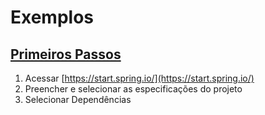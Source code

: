 # Exemplos
## [Primeiros Passos](https://github.com/lelia-salles/java/new/main/SpringBoot/Maven/primeiros-passos)

1. Acessar [https://start.spring.io/](https://start.spring.io/)
2. Preencher e selecionar as especificações do projeto
3. Selecionar Dependências


